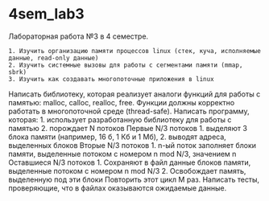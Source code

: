# 4sem_lab3
Лабораторная работа №3 в 4 семестре.

    1. Изучить организацию памяти процессов linux (стек, куча, исполняемые данные, read-only данные)
    2. Изучить системные вызовы для работы с сегментами памяти (mmap, sbrk)
    3. Изучить как создавать многопоточные приложения в linux

Написать библиотеку, которая реализует аналоги функций для работы с памятью: malloc, calloc, realloc, free. Функции должны корректно работать в многопоточной среде (thread-safe). Написать программу, которая:
    1. использует разработанную библиотеку для работы с памятью
    2. порождает N потоков
Первые N/3 потоков 
    1. выделяют 3 блока памяти (например, 16 б, 1 Кб и 1 Мб),
    2. выводят адреса, выделенных блоков
Вторые N/3 потоков 
    1. n-ый поток заполняет блоки памяти, выделенные потоком с номером n mod N/3, значением n
Оставшиеся N/3 потоков 
    1. Сохраняют в файл данные блоков памяти, выделенные потоком с номером n mod N/3
    2. Освобождает память, выделенную под эти блоки
Повторить этот цикл M раз. Написать тесты, проверяющие, что в файлах оказываются ожидаемые данные.